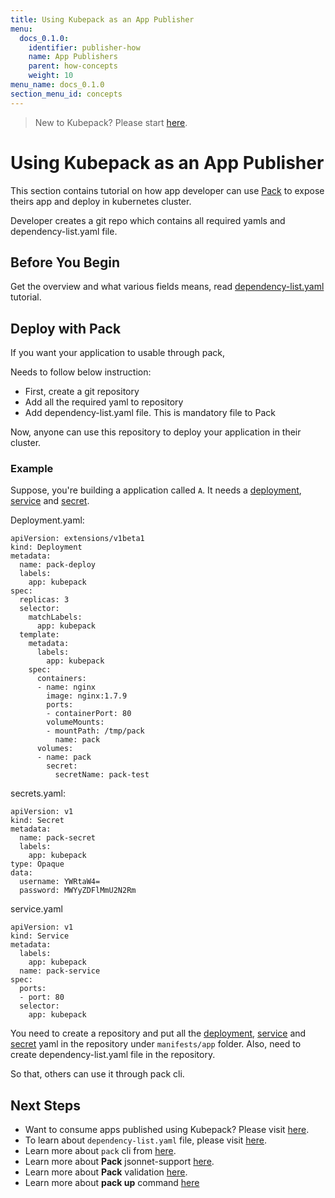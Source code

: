 ```yaml
---
title: Using Kubepack as an App Publisher
menu:
  docs_0.1.0:
    identifier: publisher-how
    name: App Publishers
    parent: how-concepts
    weight: 10
menu_name: docs_0.1.0
section_menu_id: concepts
---
```


> New to Kubepack? Please start [here](/docs/0.1.0/concepts/README).

# Using Kubepack as an App Publisher

This section contains tutorial on how app developer can use [Pack](https://github.com/kubepack/pack) to expose
theirs app and deploy in kubernetes cluster.

Developer creates a git repo which contains all required yamls and dependency-list.yaml file.

## Before You Begin

Get the overview and what various fields means, read [dependency-list.yaml](/docs/0.1.0/concepts/how/manifest) tutorial.


## Deploy with Pack

If you want your application to usable through pack,

Needs to follow below instruction:

 - First, create a git repository
 - Add all the required yaml to repository
 - Add dependency-list.yaml file. This is mandatory file to Pack

Now, anyone can use this repository to deploy your application in their cluster.

### Example

Suppose, you're building a application called `A`. It needs a [deployment](/docs/0.1.0/examples/publisher/deployment.yaml), [service](/docs/0.1.0/examples/publisher/service.yaml) and [secret](/docs/0.1.0/examples/publisher/secret.yaml).

Deployment.yaml:
```
apiVersion: extensions/v1beta1
kind: Deployment
metadata:
  name: pack-deploy
  labels:
    app: kubepack
spec:
  replicas: 3
  selector:
    matchLabels:
      app: kubepack
  template:
    metadata:
      labels:
        app: kubepack
    spec:
      containers:
      - name: nginx
        image: nginx:1.7.9
        ports:
        - containerPort: 80
        volumeMounts:
        - mountPath: /tmp/pack
          name: pack
      volumes:
      - name: pack
        secret:
          secretName: pack-test
```

secrets.yaml:

```
apiVersion: v1
kind: Secret
metadata:
  name: pack-secret
  labels:
    app: kubepack
type: Opaque
data:
  username: YWRtaW4=
  password: MWYyZDFlMmU2N2Rm
```

service.yaml

```
apiVersion: v1
kind: Service
metadata:
  labels:
    app: kubepack
  name: pack-service
spec:
  ports:
  - port: 80
  selector:
    app: kubepack
```

You need to create a repository and put all the [deployment](/docs/0.1.0/examples/publisher/deployment.yaml), [service](/docs/0.1.0/examples/publisher/service.yaml) and [secret](/docs/0.1.0/examples/publisher/secret.yaml) yaml in the repository under `manifests/app` folder.
Also, need to create dependency-list.yaml file in the repository.

So that, others can use it through pack cli.

## Next Steps

- Want to consume apps published using Kubepack? Please visit [here](/docs/0.1.0/concepts/how/user).
- To learn about `dependency-list.yaml` file, please visit [here](/docs/0.1.0/concepts/how/manifest).
- Learn more about `pack` cli from [here](/docs/0.1.0/concepts/how/cli).
- Learn more about **Pack** jsonnet-support [here](/docs/0.1.0/concepts/how/jsonnet-support).
- Learn more about **Pack** validation [here](/docs/0.1.0/concepts/how/validation).
- Learn more about **pack up** command [here](/docs/0.1.0/concepts/how/up)
